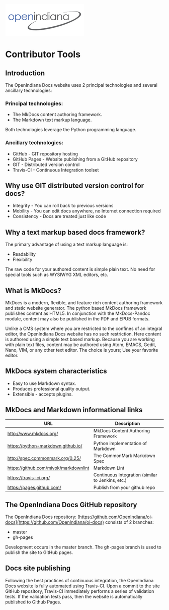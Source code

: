 <!--

The contents of this Documentation are subject to the Public Documentation License Version 1.01
(the "License"); you may only use this Documentation if you comply with the terms of this License.
A copy of the License is available at http://illumos.org/license/PDL.

The Original Documentation is _________________.

The Initial Writer of the Original Documentation is ___________ Copyright (C)_________[Insert year(s)].
All Rights Reserved. (Initial Writer contact(s):________________[Insert hyperlink/alias]).

Contributor(s): ______________________________________.

Portions created by ______ are Copyright (C)_________[Insert year(s)].
All Rights Reserved. (Contributor contact(s):________________[Insert hyperlink/alias]).

-->

<img src = "../../Openindiana.png">

# Contributor Tools

## Introduction

The OpenIndiana Docs website uses 2 principal technologies and several ancillary technologies:

### Principal technologies:

* The MkDocs content authoring framework.
* The Markdown text markup language.

Both technologies leverage the Python programming language.


### Ancillary technologies:

* GitHub - GIT repository hosting
* GitHub Pages - Website publishing from a GitHub repository
* GIT - Distributed version control
* Travis-CI - Continuous Integration toolset


## Why use GIT distributed version control for docs?

* Integrity - You can roll back to previous versions
* Mobility - You can edit docs anywhere, no Internet connection required
* Consistency - Docs are treated just like code


## Why a text markup based docs framework?

The primary advantage of using a text markup language is:

* Readability
* Flexibility

The raw code for your authored content is simple plain text.
No need for special tools such as WYSIWYG XML editors, etc.


## What is MkDocs?

MkDocs is a modern, flexible, and feature rich content authoring framework and static website generator.
The python based MkDocs framework publishes content as HTML5.
In conjunction with the MkDocs-Pandoc module, content may also be published in the PDF and EPUB formats.

Unlike a CMS system where you are restricted to the confines of an integral editor, the OpenIndiana Docs website has no such restriction.
Here content is authored using a simple text based markup.
Because you are working with plain text files, content may be authored using Atom, EMACS, Gedit, Nano, VIM, or any other text editor.
The choice is yours; Use your favorite editor.


## MkDocs system characteristics

* Easy to use Markdown syntax.
* Produces professional quality output.
* Extensible - accepts plugins.


## MkDocs and Markdown informational links

| URL | Description
|---|---
| <http://www.mkdocs.org/> | MkDocs Content Authoring Framework
| <https://python-markdown.github.io/> | Python implementation of Markdown
| <http://spec.commonmark.org/0.25/> | The CommonMark Markdown Spec
| <https://github.com/mivok/markdownlint> | Markdown Lint
| <https://travis-ci.org/> | Continuous Integration (similar to Jenkins, etc.)
| <https://pages.github.com/> | Publish from your github repo


## The OpenIndiana Docs GitHub repository

The OpenIndiana Docs repository: [https://github.com/OpenIndiana/oi-docs](https://github.com/OpenIndiana/oi-docs) consists of 2 branches:

* master
* gh-pages

Development occurs in the master branch.
The gh-pages branch is used to publish the site to GitHub pages.


## Docs site publishing

Following the best practices of continuous integration, the OpenIndiana Docs website is fully automated using Travis-CI.
Upon a commit to the site GitHub repository, Travis-CI immediately performs a series of validation tests.
If the validation tests pass, then the website is automatically published to Github Pages.

